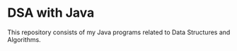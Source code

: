 # DSA with Java

This repository consists of my Java programs related to Data Structures and Algorithms.

